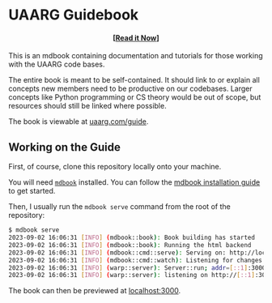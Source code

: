 # UAARG Guidebook

<h4 align=center>
  [<a href="https://uaarg.com/guide/">Read it Now</a>]
</h4>

This is an mdbook containing documentation and tutorials for those working with
the UAARG code bases.

The entire book is meant to be self-contained. It should link to or explain all
concepts new members need to be productive on our codebases. Larger concepts
like Python programming or CS theory would be out of scope, but resources
should still be linked where possible.

The book is viewable at [uaarg.com/guide](https://uaarg.com/guide/).

## Working on the Guide

First, of course, clone this repository locally onto your machine.

You will need [`mdbook`](https://rust-lang.github.io/mdBook/index.html)
installed. You can follow the [mdbook installation
guide](https://rust-lang.github.io/mdBook/guide/installation.html) to get
started.

Then, I usually run the `mdbook serve` command from the root of the repository:

```sh 
$ mdbook serve
2023-09-02 16:06:31 [INFO] (mdbook::book): Book building has started
2023-09-02 16:06:31 [INFO] (mdbook::book): Running the html backend
2023-09-02 16:06:31 [INFO] (mdbook::cmd::serve): Serving on: http://localhost:3000
2023-09-02 16:06:31 [INFO] (mdbook::cmd::watch): Listening for changes...
2023-09-02 16:06:31 [INFO] (warp::server): Server::run; addr=[::1]:3000
2023-09-02 16:06:31 [INFO] (warp::server): listening on http://[::1]:3000
```

The book can then be previewed at [localhost:3000](http://localhost:3000).
